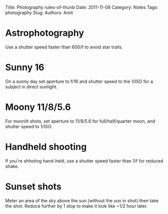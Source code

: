 Title: Photography rules-of-thunb
Date: 2011-11-08
Category: Notes
Tags: photography
Slug: 
Authors: Amit

# Astrophotography

Use a shutter speed faster than 600/f to avoid star trails.

# Sunny 16

On a sunny day set aperture to f/16 and shutter speed to the 1/ISO for a subject in direct sunlight.

# Moony 11/8/5.6

For moonlit shots, set aperture to 11/8/5.6 for full/half/quarter moon, and shutter speed to 1/ISO.

# Handheld shooting

If you're shhoting hand-held, use a shutter speed faster than 1/f for reduced shake.

# Sunset shots

Meter an area of the sky above the sun (without the sun in shot) then take the shot. Reduce further by 1 stop to make it look like ~1/2 hour later.
